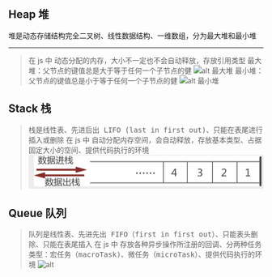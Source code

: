 ## Heap 堆

堆是<kbd>动态存储结构</kbd><kbd>完全二叉树</kbd>、<kbd>线性数据结构</kbd>、<kbd>一维数组</kbd>，分为最大堆和最小堆
***
> 在 js 中 <kbd>动态分配的内存，大小不一定也不会自动释放，存放引用类型</kbd>
> 最大堆：父节点的键值总是大于等于任何一个子节点的健
> ![alt 最大堆](https://img-blog.csdn.net/20160317150649506)
> 最小堆：父节点的键值总是小于等于任何一个子节点的健
> ![alt 最小堆](https://img-blog.csdn.net/20160317150655703)

## Stack 栈

> 栈是<kbd>线性表</kbd>、<kbd>先进后出 LIFO (last in first out)</kbd>、<kbd>只能在表尾进行插入或删除</kbd>
> 在 js 中 <kbd>自动分配内存空间，会自动释放，存放基本类型</kbd>、<kbd>占据固定大小的空间</kbd>、<kbd>提供代码执行的环境</kbd>
> ![alt](./images/stack.png)

## Queue 队列

> 队列是<kbd>线性表</kbd>、<kbd>先进先出 FIFO（first in first out）</kbd>、<kbd>只能表头删除</kbd>、<kbd>只能在表尾插入</kbd>
> 在 js 中 <kbd>存放各种异步操作所注册的回调</kbd>、<kbd>分两种任务类型：宏任务（macroTask)、微任务（microTask）</kbd>、<kbd>提供代码执行的环境</kbd>
> ![alt](https://p1-juejin.byteimg.com/tos-cn-i-k3u1fbpfcp/e3384344bb704ead842ae5f90df318fc~tplv-k3u1fbpfcp-zoom-1.image)